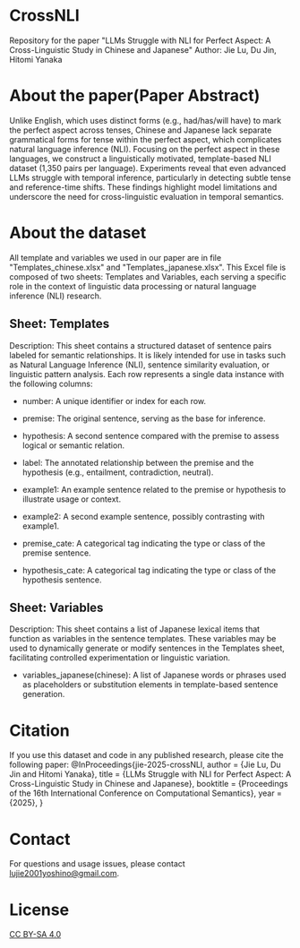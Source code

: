 # CrossNLI
Repository for the paper "LLMs Struggle with NLI for Perfect Aspect: A Cross-Linguistic Study in Chinese and Japanese"
Author: Jie Lu, Du Jin, Hitomi Yanaka

# About the paper(Paper Abstract)
Unlike English, which uses distinct forms (e.g., had/has/will have) to mark the perfect aspect across tenses, Chinese and Japanese lack separate grammatical forms for tense within the perfect aspect, which complicates natural language inference (NLI).
Focusing on the perfect aspect in these languages, we construct a linguistically motivated, template-based NLI dataset (1,350 pairs per language). 
Experiments reveal that even advanced LLMs struggle with temporal inference, particularly in detecting subtle tense and reference-time shifts. 
These findings highlight model limitations and underscore the need for cross-linguistic evaluation in temporal semantics.

# About the dataset
All template and variables we used in our paper are in file "Templates_chinese.xlsx" and "Templates_japanese.xlsx".
This Excel file is composed of two sheets: Templates and Variables, each serving a specific role in the context of linguistic data processing or natural language inference (NLI) research.

## Sheet: Templates
Description: This sheet contains a structured dataset of sentence pairs labeled for semantic relationships. It is likely intended for use in tasks such as Natural Language Inference (NLI), sentence similarity evaluation, or linguistic pattern analysis. 
Each row represents a single data instance with the following columns:
  - number: A unique identifier or index for each row.

  - premise: The original sentence, serving as the base for inference.

  - hypothesis: A second sentence compared with the premise to assess logical or semantic relation.

  - label: The annotated relationship between the premise and the hypothesis (e.g., entailment, contradiction, neutral).

  - example1: An example sentence related to the premise or hypothesis to illustrate usage or context.

  - example2: A second example sentence, possibly contrasting with example1.

  - premise_cate: A categorical tag indicating the type or class of the premise sentence.

  - hypothesis_cate: A categorical tag indicating the type or class of the hypothesis sentence.

## Sheet: Variables
Description: This sheet contains a list of Japanese lexical items that function as variables in the sentence templates. These variables may be used to dynamically generate or modify sentences in the Templates sheet, facilitating controlled experimentation or linguistic variation.

  - variables_japanese(chinese): A list of Japanese words or phrases used as placeholders or substitution elements in template-based sentence generation.


# Citation
If you use this dataset and code in any published research, please cite the following paper: 
@InProceedings{jie-2025-crossNLI,
  author    = {Jie Lu, Du Jin and Hitomi Yanaka},
  title     = {LLMs Struggle with NLI for Perfect Aspect: A Cross-Linguistic Study in Chinese and Japanese},
  booktitle = {Proceedings of the 16th International Conference on Computational Semantics},
  year      = {2025},
}

# Contact
For questions and usage issues, please contact lujie2001yoshino@gmail.com.

# License

[CC BY-SA 4.0](https://creativecommons.org/licenses/by-sa/4.0/)

